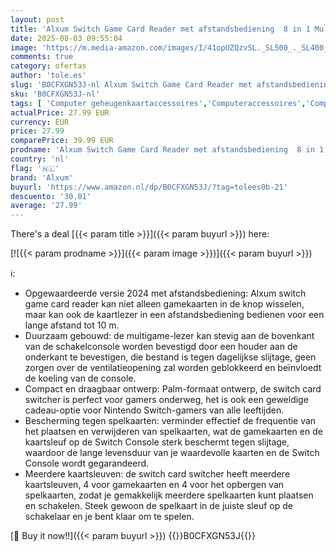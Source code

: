 ```yaml
---
layout: post
title: 'Alxum Switch Game Card Reader met afstandsbediening  8 in 1 Multi Game Card Holder compatibel voor Nintendo met 4 Gaming Cards Switcher en 4 voor kaarten opslag'
date: 2025-08-03 09:55:04
image: 'https://m.media-amazon.com/images/I/41opUZQzvSL._SL500_._SL400_.jpg'
comments: true
category: ofertas
author: 'tole.es'
slug: 'B0CFXGN53J-nl Alxum Switch Game Card Reader met afstandsbediening 8 in 1...'
sku: 'B0CFXGN53J-nl'
tags: [ 'Computer geheugenkaartaccessoires','Computeraccessoires','Computers, onderdelen & accessoires','Elektronica','Externe geheugenkaartlezers','alxum','🇳🇱', ]
actualPrice: 27.99 EUR
currency: EUR
price: 27.99
comparePrice: 39.99 EUR
prodname: 'Alxum Switch Game Card Reader met afstandsbediening  8 in 1 Multi Game Card Holder compatibel voor Nintendo met 4 Gaming Cards Switcher en 4 voor kaarten opslag'
country: 'nl'
flag: '🇳🇱'
brand: 'Alxum'
buyurl: 'https://www.amazon.nl/dp/B0CFXGN53J/?tag=tolees0b-21'
descuento: '30.01'
average: '27.99'
---
```


There's a deal [{{< param title >}}]({{< param buyurl >}})  here:

[![{{< param prodname >}}]({{< param image >}})]({{< param buyurl >}})

ℹ️:

- Opgewaardeerde versie 2024 met afstandsbediening: Alxum switch game card reader kan niet alleen gamekaarten in de knop wisselen, maar kan ook de kaartlezer in een afstandsbediening bedienen voor een lange afstand tot 10 m.
- Duurzaam gebouwd: de multigame-lezer kan stevig aan de bovenkant van de schakelconsole worden bevestigd door een houder aan de onderkant te bevestigen, die bestand is tegen dagelijkse slijtage, geen zorgen over de ventilatieopening zal worden geblokkeerd en beïnvloedt de koeling van de console.
- Compact en draagbaar ontwerp: Palm-formaat ontwerp, de switch card switcher is perfect voor gamers onderweg, het is ook een geweldige cadeau-optie voor Nintendo Switch-gamers van alle leeftijden.
- Bescherming tegen spelkaarten: verminder effectief de frequentie van het plaatsen en verwijderen van spelkaarten, wat de gamekaarten en de kaartsleuf op de Switch Console sterk beschermt tegen slijtage, waardoor de lange levensduur van je waardevolle kaarten en de Switch Console wordt gegarandeerd.
- Meerdere kaartsleuven: de switch card switcher heeft meerdere kaartsleuven, 4 voor gamekaarten en 4 voor het opbergen van spelkaarten, zodat je gemakkelijk meerdere spelkaarten kunt plaatsen en schakelen. Steek gewoon de spelkaart in de juiste sleuf op de schakelaar en je bent klaar om te spelen.

[🛒 Buy it now!!]({{< param buyurl >}})
{{<world>}}B0CFXGN53J{{</world>}}
